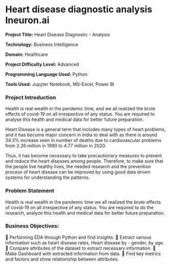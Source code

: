 # Heart disease diagnostic analysis Ineuron.ai

__Project Title:__ Heart Disease Diagnostic - Analysis

__Technology:__ Business Intelligence

__Domain:__ Healthcare

__Project Difficulty Level:__ Advanced

__Programming Language Used:__ Python

__Tools Used:__ Jupyter Notebook, MS-Excel, Power BI

### Project Introduction

Health is real wealth in the pandemic time, and we all realized the brute effects of covid-19 on all irrespective of any status. You are required to analyse this health and medical data for better future preparation. 

Heart Disease is a general term that includes many types of heart problems, and it has become major concern in India to deal with as there is around 34.3% increase seen in number of deaths due to cardiovascular problems from 2.26 million in 1990 to 4.77 million in 2020.

Thus, it has become necessary to take precautionary measures to prevent and reduce the heart diseases among people. Therefore, to make sure that the people live healthy lives, the needed research and the prevention process of heart disease can be improved by using good data driven systems for understanding the patterns.

### Problem Statement 

Health is real wealth in the pandemic time we all realized the brute effects of covid-19 on all irrespective of any status. You are required to do the research, analyze this health and medical data for better future preparation. 

### Business Objectives:

	Performing EDA through Python and find insights.
	Extract various information such as heart disease rates, Heart disease by - gender, by age.
	Compare attributes of the dataset to extract necessary information.
	Make Dashboard with extracted information from data.
	Find key metrics and factors and show relationship between attributes.
